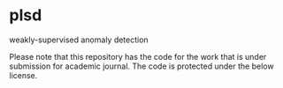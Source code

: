 # plsd
weakly-supervised anomaly detection  

Please note that this repository has the code for the work that is under submission for academic journal. The code is protected under the below license.
